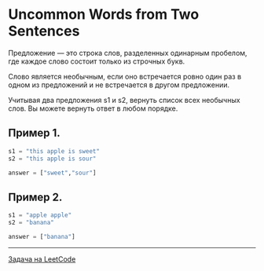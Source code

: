 # Uncommon Words from Two Sentences

Предложение — это строка слов, разделенных одинарным пробелом, где каждое слово состоит только из строчных букв.

Слово является необычным, если оно встречается ровно один раз в одном из предложений и не встречается в другом предложении.

Учитывая два предложения s1 и s2, вернуть список всех необычных слов. Вы можете вернуть ответ в любом порядке.


## Пример 1.

```python
s1 = "this apple is sweet"
s2 = "this apple is sour"

answer = ["sweet","sour"]
```

## Пример 2.

```python
s1 = "apple apple"
s2 = "banana"

answer = ["banana"]
```

---
<a href="https://leetcode.com/problems/uncommon-words-from-two-sentences/">Задача на LeetCode</a>
